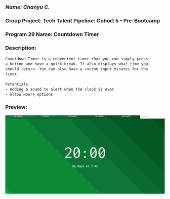 ### *Name: Chanyu C.*

### Group Project: Tech Talent Pipeline: Cohort 5 - Pre-Bootcamp
### Program 29 Name: Countdown Timer

### Description: 
``` 
Countdown Timer is a convenient timer that you can simply press
a button and have a quick break. It also displays what time you
should return. You can also have a custom input minutes for the
timer.

Potentials:
- Adding a sound to alert when the clock is over
- Allow Hour+ options
```

### Preview:
<a href = "gif29.gif"><img src = "gif29.gif">